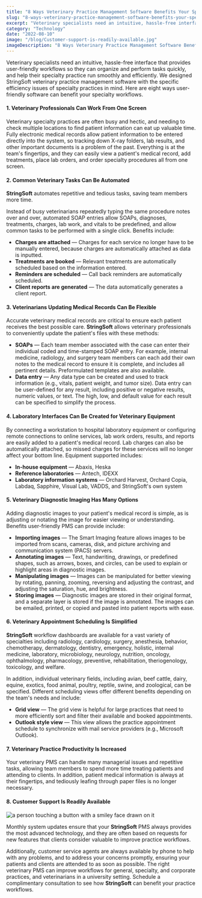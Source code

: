 ```yaml
---
title: "8 Ways Veterinary Practice Management Software Benefits Your Specialty Workflows"
slug: "8-ways-veterinary-practice-management-software-benefits-your-specialty-workflows"
excerpt: "Veterinary specialists need an intuitive, hassle-free interface that provides user-friendly workflows so they can organize and perform tasks quickly, and help their specialty practice run smoothly …"
category: "Technology"
date: "2022-08-10"
image: "/blog/Customer-support-is-readily-available.jpg"
imageDescription: "8 Ways Veterinary Practice Management Software Benefits Your Specialty Workflows"
---
```

Veterinary specialists need an intuitive, hassle-free interface that provides user-friendly workflows so they can organize and perform tasks quickly, and help their specialty practice run smoothly and efficiently. We designed StringSoft veterinary practice management software with the specific efficiency issues of specialty practices in mind. Here are eight ways user-friendly software can benefit your specialty workflows.

#### 1. Veterinary Professionals Can Work From One Screen

Veterinary specialty practices are often busy and hectic, and needing to check multiple locations to find patient information can eat up valuable time. Fully electronic medical records allow patient information to be entered directly into the system, so tracking down X-ray folders, lab results, and other important documents is a problem of the past. Everything is at the team's fingertips, and they can easily view a patient's medical record, add treatments, place lab orders, and order specialty procedures all from one screen.

#### 2. Common Veterinary Tasks Can Be Automated

**StringSoft** automates repetitive and tedious tasks, saving team members more time.

Instead of busy veterinarians repeatedly typing the same procedure notes over and over, automated SOAP entries allow SOAPs, diagnoses, treatments, charges, lab work, and vitals to be predefined, and allow common tasks to be performed with a single click. Benefits include:

- **Charges are attached** — Charges for each service no longer have to be manually entered, because charges are automatically attached as data is inputted.
- **Treatments are booked** — Relevant treatments are automatically scheduled based on the information entered.
- **Reminders are scheduled** — Call back reminders are automatically scheduled.
- **Client reports are generated** — The data automatically generates a client report.

#### 3. Veterinarians Updating Medical Records Can Be Flexible

Accurate veterinary medical records are critical to ensure each patient receives the best possible care. **StringSoft** allows veterinary professionals to conveniently update the patient's files with these methods:

- **SOAPs** — Each team member associated with the case can enter their individual coded and time-stamped SOAP entry. For example, internal medicine, radiology, and surgery team members can each add their own notes to the medical record to ensure it is complete, and includes all pertinent details. Preformulated templates are also available.
- **Data entry** — Any data type can be created and used to track information (e.g., vitals, patient weight, and tumor size). Data entry can be user-defined for any result, including positive or negative results, numeric values, or text. The high, low, and default value for each result can be specified to simplify the process.

#### 4. Laboratory Interfaces Can Be Created for Veterinary Equipment

By connecting a workstation to hospital laboratory equipment or configuring remote connections to online services, lab work orders, results, and reports are easily added to a patient's medical record. Lab charges can also be automatically attached, so missed charges for these services will no longer affect your bottom line. Equipment supported includes:

- **In-house equipment** — Abaxis, Heska
- **Reference laboratories** — Antech, IDEXX
- **Laboratory information systems** — Orchard Harvest, Orchard Copia, Labdaq, Sapphire, Visual Lab, VADDS, and StringSoft's own system

#### 5. Veterinary Diagnostic Imaging Has Many Options

Adding diagnostic images to your patient's medical record is simple, as is adjusting or notating the image for easier viewing or understanding. Benefits user-friendly PMS can provide include:

- **Importing images** — The Smart Imaging feature allows images to be imported from scans, cameras, disk, and picture archiving and communication system (PACS) servers.
- **Annotating images** — Text, handwriting, drawings, or predefined shapes, such as arrows, boxes, and circles, can be used to explain or highlight areas in diagnostic images.
- **Manipulating images** — Images can be manipulated for better viewing by rotating, panning, zooming, reversing and adjusting the contrast, and adjusting the saturation, hue, and brightness.
- **Storing images** — Diagnostic images are stored in their original format, and a separate layer is stored if the image is annotated. The images can be emailed, printed, or copied and pasted into patient reports with ease.

#### 6. Veterinary Appointment Scheduling Is Simplified

**StringSoft** workflow dashboards are available for a vast variety of specialties including radiology, cardiology, surgery, anesthesia, behavior, chemotherapy, dermatology, dentistry, emergency, holistic, internal medicine, laboratory, microbiology, neurology, nutrition, oncology, ophthalmology, pharmacology, preventive, rehabilitation, theriogenology, toxicology, and welfare.

In addition, individual veterinary fields, including avian, beef cattle, dairy, equine, exotics, food animal, poultry, reptile, swine, and zoological, can be specified. Different scheduling views offer different benefits depending on the team's needs and include:

- **Grid view** — The grid view is helpful for large practices that need to more efficiently sort and filter their available and booked appointments.
- **Outlook style view** — This view allows the practice appointment schedule to synchronize with mail service providers (e.g., Microsoft Outlook).

#### 7. Veterinary Practice Productivity Is Increased

Your veterinary PMS can handle many managerial issues and repetitive tasks, allowing team members to spend more time treating patients and attending to clients. In addition, patient medical information is always at their fingertips, and tediously leafing through paper files is no longer necessary.

#### 8. Customer Support Is Readily Available

![a person touching a button with a smiley face drawn on it](/blog/Customer-support-is-readily-available.jpg)

Monthly system updates ensure that your **StringSoft** PMS always provides the most advanced technology, and they are often based on requests for new features that clients consider valuable to improve practice workflows.

Additionally, customer service agents are always available by phone to help with any problems, and to address your concerns promptly, ensuring your patients and clients are attended to as soon as possible. The right veterinary PMS can improve workflows for general, specialty, and corporate practices, and veterinarians in a university setting. Schedule a complimentary consultation to see how **StringSoft** can benefit your practice workflows.